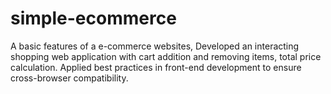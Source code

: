 # simple-ecommerce
A basic features of a e-commerce websites, Developed an interacting shopping web application with cart addition and removing items, total price calculation. Applied best practices in front-end development to ensure cross-browser compatibility.
